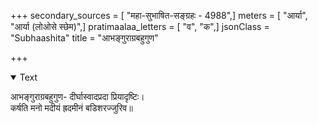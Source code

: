 +++
secondary_sources = [ "महा-सुभाषित-सङ्ग्रहः - 4988",]
meters = [ "आर्या", "आर्या (लोओसे स्छेम)",]
pratimaalaa_letters = [ "व", "क",]
jsonClass = "Subhaashita"
title = "आभङ्गुराग्रबहुगुण"

+++

<details open><summary>Text</summary>

आभङ्गुराग्रबहुगुण- दीर्घास्वादप्रदा प्रियादृष्टिः।  
कर्षति मनो मदीयं ह्रदमीनं बडिशरज्जुरिव॥
</details>
